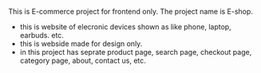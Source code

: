 This is E-commerce project for frontend only. The project name is E-shop.
- this is website of elecronic devices shown as like phone, laptop, earbuds. etc.
- this is webside made for design only.
- in this project has seprate product page, search page, checkout page, category page, about, contact us, etc.
